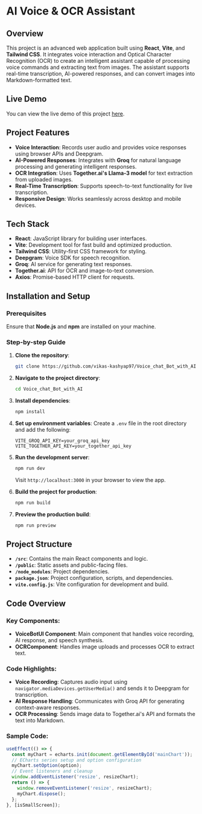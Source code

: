 # AI Voice & OCR Assistant

## Overview
This project is an advanced web application built using **React**, **Vite**, and **Tailwind CSS**. It integrates voice interaction and Optical Character Recognition (OCR) to create an intelligent assistant capable of processing voice commands and extracting text from images. The assistant supports real-time transcription, AI-powered responses, and can convert images into Markdown-formatted text.

## Live Demo
You can view the live demo of this project [here](https://voicebot-ai.netlify.app/).

## Project Features
- **Voice Interaction**: Records user audio and provides voice responses using browser APIs and Deepgram.
- **AI-Powered Responses**: Integrates with **Groq** for natural language processing and generating intelligent responses.
- **OCR Integration**: Uses **Together.ai's Llama-3 model** for text extraction from uploaded images.
- **Real-Time Transcription**: Supports speech-to-text functionality for live transcription.
- **Responsive Design**: Works seamlessly across desktop and mobile devices.

## Tech Stack
- **React**: JavaScript library for building user interfaces.
- **Vite**: Development tool for fast build and optimized production.
- **Tailwind CSS**: Utility-first CSS framework for styling.
- **Deepgram**: Voice SDK for speech recognition.
- **Groq**: AI service for generating text responses.
- **Together.ai**: API for OCR and image-to-text conversion.
- **Axios**: Promise-based HTTP client for requests.

## Installation and Setup

### Prerequisites
Ensure that **Node.js** and **npm** are installed on your machine.

### Step-by-step Guide
1. **Clone the repository**:
    ```bash
    git clone https://github.com/vikas-kashyap97/Voice_chat_Bot_with_AI.git
    ```

2. **Navigate to the project directory**:
    ```bash
    cd Voice_chat_Bot_with_AI
    ```

3. **Install dependencies**:
    ```bash
    npm install
    ```

4. **Set up environment variables**:
   Create a `.env` file in the root directory and add the following:
    ```plaintext
    VITE_GROQ_API_KEY=your_groq_api_key
    VITE_TOGETHER_API_KEY=your_together_api_key
    ```

5. **Run the development server**:
    ```bash
    npm run dev
    ```
   Visit `http://localhost:3000` in your browser to view the app.

6. **Build the project for production**:
    ```bash
    npm run build
    ```

7. **Preview the production build**:
    ```bash
    npm run preview
    ```

## Project Structure
- **`/src`**: Contains the main React components and logic.
- **`/public`**: Static assets and public-facing files.
- **`/node_modules`**: Project dependencies.
- **`package.json`**: Project configuration, scripts, and dependencies.
- **`vite.config.js`**: Vite configuration for development and build.

## Code Overview
### Key Components:
- **VoiceBotUI Component**: Main component that handles voice recording, AI response, and speech synthesis.
- **OCRComponent**: Handles image uploads and processes OCR to extract text.

### Code Highlights:
- **Voice Recording**: Captures audio input using `navigator.mediaDevices.getUserMedia()` and sends it to Deepgram for transcription.
- **AI Response Handling**: Communicates with Groq API for generating context-aware responses.
- **OCR Processing**: Sends image data to Together.ai's API and formats the text into Markdown.

### Sample Code:
```jsx
useEffect(() => {
  const myChart = echarts.init(document.getElementById('mainChart'));
  // ECharts series setup and option configuration
  myChart.setOption(option);
  // Event listeners and cleanup
  window.addEventListener('resize', resizeChart);
  return () => {
    window.removeEventListener('resize', resizeChart);
    myChart.dispose();
  };
}, [isSmallScreen]);
